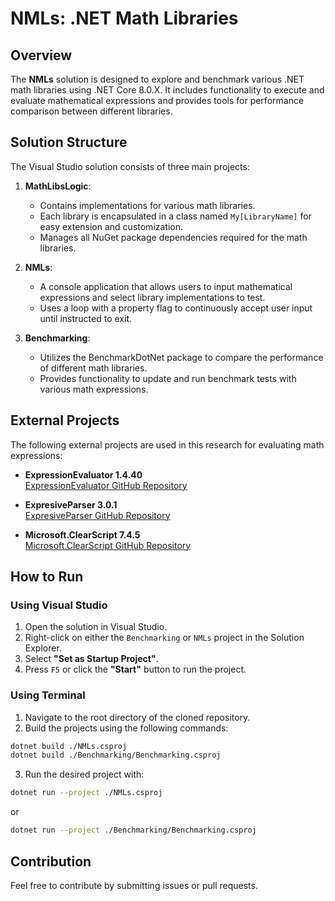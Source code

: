 # NMLs: .NET Math Libraries

## Overview

The **NMLs** solution is designed to explore and benchmark various .NET math libraries using .NET Core 8.0.X. It includes functionality to execute and evaluate mathematical expressions and provides tools for performance comparison between different libraries.

## Solution Structure

The Visual Studio solution consists of three main projects:

1. **MathLibsLogic**:
   - Contains implementations for various math libraries.
   - Each library is encapsulated in a class named `My[LibraryName]` for easy extension and customization.
   - Manages all NuGet package dependencies required for the math libraries.

2. **NMLs**:
   - A console application that allows users to input mathematical expressions and select library implementations to test.
   - Uses a loop with a property flag to continuously accept user input until instructed to exit.

3. **Benchmarking**:
   - Utilizes the BenchmarkDotNet package to compare the performance of different math libraries.
   - Provides functionality to update and run benchmark tests with various math expressions.

## External Projects

The following external projects are used in this research for evaluating math expressions:

- **ExpressionEvaluator 1.4.40**  
  [ExpressionEvaluator GitHub Repository](https://github.com/codingseb/ExpressionEvaluator)

- **ExpresiveParser 3.0.1**  
  [ExpresiveParser GitHub Repository](https://github.com/bijington/expressive)

- **Microsoft.ClearScript 7.4.5**  
  [Microsoft.ClearScript GitHub Repository](https://github.com/Microsoft/ClearScript)

## How to Run

### Using Visual Studio

1. Open the solution in Visual Studio.
2. Right-click on either the `Benchmarking` or `NMLs` project in the Solution Explorer.
3. Select **"Set as Startup Project"**.
4. Press `F5` or click the **"Start"** button to run the project.

### Using Terminal

1. Navigate to the root directory of the cloned repository.
2. Build the projects using the following commands:

```bash
dotnet build ./NMLs.csproj
dotnet build ./Benchmarking/Benchmarking.csproj
```

3. Run the desired project with:
```bash
dotnet run --project ./NMLs.csproj
```
or
```bash
dotnet run --project ./Benchmarking/Benchmarking.csproj
```

## Contribution
Feel free to contribute by submitting issues or pull requests.
